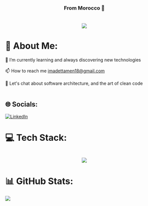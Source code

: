 <h3 align="center">From Morocco 🤞</h3>

<h1 align="center">
    <img src="https://readme-typing-svg.herokuapp.com/?font=Righteous&size=35&center=true&vCenter=true&width=500&height=70&duration=4000&lines=Hi+!+👋;+I'm+Imad+Ettamen!;+From+Morocco+🤞" />
</h1>

# 💫 About Me:
🌱 I’m currently learning and always discovering new technologies<br><br>📫 How to reach me imadettamen18@gmail.com<br><br>💬 Let's chat about software architecture, and the art of clean code<br><br>
<div align="center">
  
  <!--<img src="https://camo.githubusercontent.com/cae12fddd9d6982901d82580bdf321d81fb299141098ca1c2d4891870827bf17/68747470733a2f2f6d69726f2e6d656469756d2e636f6d2f6d61782f313336302f302a37513379765349765f7430696f4a2d5a2e676966">-->
  
</div>


## 🌐 Socials:
[![LinkedIn](https://img.shields.io/badge/LinkedIn-%230077B5.svg?logo=linkedin&logoColor=white)](https://linkedin.com/in/imadettamen88) 

# 💻 Tech Stack:
<br/>
<div align="center">
    <img src="https://skillicons.dev/icons?i=dotnet,spring,express,java,cs,javascript,typescript,react,angular,flutter,docker,kafka,grafana,git" />
</div>

# 📊 GitHub Stats:
![](https://github-readme-stats.vercel.app/api/top-langs/?username=imadett88&theme=nord&hide_border=false&include_all_commits=false&count_private=false&layout=compact)

<!-- Proudly created with GPRM ( https://gprm.itsvg.in ) -->
